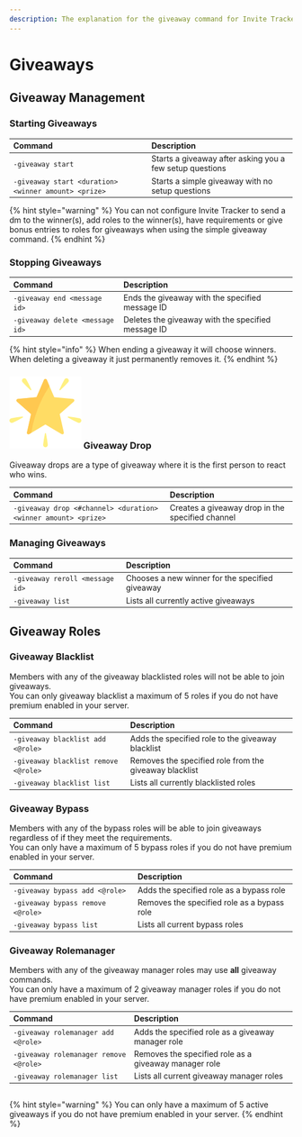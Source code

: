 ```yaml
---
description: The explanation for the giveaway command for Invite Tracker.
---
```


# Giveaways

## Giveaway Management

### Starting Giveaways

| Command | Description |
| :--- | :--- |
| `-giveaway start` | Starts a giveaway after asking you a few setup questions |
| `-giveaway start <duration> <winner amount> <prize>` | Starts a simple giveaway with no setup questions |

{% hint style="warning" %}
You can not configure Invite Tracker to send a dm to the winner\(s\), add roles to the winner\(s\), have requirements or give bonus entries to roles for giveaways when using the simple giveaway command.
{% endhint %}

### Stopping Giveaways

| Command | Description |
| :--- | :--- |
| `-giveaway end <message id>` | Ends the giveaway with the specified message ID |
| `-giveaway delete <message id>` | Deletes the giveaway with the specified message ID |

{% hint style="info" %}
When ending a giveaway it will choose winners. When deleting a giveaway it just permanently removes it.
{% endhint %}

### ![](../.gitbook/assets/premium.png) Giveaway Drop

Giveaway drops are a type of giveaway where it is the first person to react who wins.

| Command | Description |
| :--- | :--- |
| `-giveaway drop <#channel> <duration> <winner amount> <prize>` | Creates a giveaway drop in the specified channel |

### Managing Giveaways

| Command | Description |
| :--- | :--- |
| `-giveaway reroll <message id>` | Chooses a new winner for the specified giveaway |
| `-giveaway list` | Lists all currently active giveaways |

## Giveaway Roles

### Giveaway Blacklist

Members with any of the giveaway blacklisted roles will not be able to join giveaways.  
You can only giveaway blacklist a maximum of 5 roles if you do not have premium enabled in your server.

| Command | Description |
| :--- | :--- |
| `-giveaway blacklist add <@role>` | Adds the specified role to the giveaway blacklist |
| `-giveaway blacklist remove <@role>` | Removes the specified role from the giveaway blacklist |
| `-giveaway blacklist list` | Lists all currently blacklisted roles |

### Giveaway Bypass

Members with any of the bypass roles will be able to join giveaways regardless of if they meet the requirements.  
You can only have a maximum of 5 bypass roles if you do not have premium enabled in your server.

| Command | Description |
| :--- | :--- |
| `-giveaway bypass add <@role>` | Adds the specified role as a bypass role |
| `-giveaway bypass remove <@role>` | Removes the specified role as a bypass role |
| `-giveaway bypass list` | Lists all current bypass roles |

### Giveaway Rolemanager

Members with any of the giveaway manager roles may use **all** giveaway commands.  
You can only have a maximum of 2 giveaway manager roles if you do not have premium enabled in your server.

| Command | Description |
| :--- | :--- |
| `-giveaway rolemanager add <@role>` | Adds the specified role as a giveaway manager role |
| `-giveaway rolemanager remove <@role>` | Removes the specified role as a giveaway manager role |
| `-giveaway rolemanager list` | Lists all current giveaway manager roles |

## 

{% hint style="warning" %}
You can only have a maximum of 5 active giveaways if you do not have premium enabled in your server.
{% endhint %}

